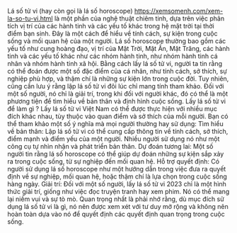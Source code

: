 Lá số tử vi (hay còn gọi là lá số horoscope) https://xemsomenh.com/xem-la-so-tu-vi.html là một phần của nghệ thuật chiêm tinh, dựa trên việc phân tích vị trí của các hành tinh và các yếu tố khác trong hệ mặt trời tại thời điểm bạn sinh. Đây là một cách để hiểu về tính cách, sự kiện trong cuộc sống và mối quan hệ của một người.
Lá số horoscope thường bao gồm các yếu tố như cung hoàng đạo, vị trí của Mặt Trời, Mặt Ấn, Mặt Trăng, các hành tinh và các yếu tố khác như các nhóm hành tinh, như nhóm hành tinh cá nhân và nhóm hành tinh xã hội.
Bằng cách lấy lá số tử vi, người ta tin rằng có thể đoán được một số đặc điểm của cá nhân, như tính cách, sở thích, sự nghiệp phù hợp, và thậm chí là những sự kiện lớn trong cuộc đời.
Tuy nhiên, cũng cần lưu ý rằng lập lá số tử vi đôi lúc chỉ mang tính tham khảo. Đối với một số người, nó chỉ là giải trí, trong khi đối với người khác, đó có thể là một phương tiện để tìm hiểu về bản thân và định hình cuộc sống.
Lấy lá số tử vi để làm gì ?
Lấy lá số tử vi Việt Nam có thể được thực hiện với nhiều mục đích khác nhau, tùy thuộc vào quan điểm và sở thích của mỗi người. Bạn có thể tham khảo một số ý nghĩa mà mọi người thường hay sử dụng:
Tìm hiểu về bản thân: Lập lá số tử vi có thể cung cấp thông tin về tính cách, sở thích, điểm mạnh và điểm yếu của một người. Nhiều người sử dụng nó như một công cụ tự nhìn nhận và phát triển bản thân.
Dự đoán tương lai: Một số người tin rằng lá số horoscope có thể giúp dự đoán những sự kiện sắp xảy ra trong cuộc sống, từ sự nghiệp đến mối quan hệ.
Hỗ trợ quyết định: Có người sử dụng lá số horoscope như một hướng dẫn trong việc đưa ra quyết định về sự nghiệp, mối quan hệ, hoặc thậm chí là lựa chọn trong cuộc sống hàng ngày.
Giải trí: Đối với một số người, lấy lá số tử vi 2023 chỉ là một hình thức giải trí, giống như việc đọc truyện tranh hay xem phim. Nó có thể mang lại niềm vui và sự tò mò.
Quan trọng nhất là phải nhớ rằng, dù mục đích sử dụng lá số tử vi là gì, nó nên được xem xét với tư duy mở rộng và không nên hoàn toàn dựa vào nó để quyết định các quyết định quan trọng trong cuộc sống.
